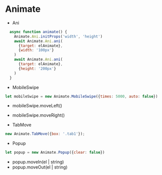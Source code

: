 # Animate
- Ani
```javascript
  async function animate() {
    Animate.Ani.initProps('width', 'height')
    await Animate.Ani.ani(
      {target: elAnimate},
      {width: '100px'}
    )
    await Animate.Ani.ani(
      {target: elAnimate},
      {height: '200px'}
    )
  }
```

- MobileSwipe
```javascript
let mobileSwipe = new Animate.MobileSwipe({times: 5000, auto: false})
```

  - mobileSwipe.moveLeft()
  - mobileSwipe.moveRight()


- TabMove
```javascript
new Animate.TabMove({box: '.tab1'});
```

- Popup
```javascript
let popup = new Animate.Popup({clear: false})
```
  - popup.moveIn(el | string)
  - popup.moveOut(el | string)
